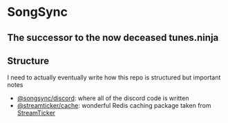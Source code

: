 # SongSync

## The successor to the now deceased tunes.ninja

## Structure

I need to actually eventually write how this repo is structured but important notes

- [@songsync/discord](https://github.com/jacc/SongSync/tree/main/apps/discord): where all of the discord code is written
- [@streamticker/cache](<(https://github.com/jacc/SongSync/tree/main/packages/cache)>): wonderful Redis caching package taken from [StreamTicker](https://github.com/streamticker)
